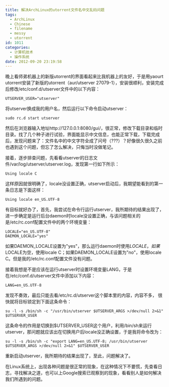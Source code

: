 ```yaml
---
title: 解决ArchLinux的utorrent文件名中文乱码问题
tags:
  - ArchLinux
  - Chinese
  - filename
  - messy
  - utorrent
id: 1011
categories:
  - 计算机技术
  - 操作系统
date: 2012-09-20 23:19:58
---
```


晚上看师弟机器上的新版utorrent的界面看起来比我机器上的友好，于是用yaourt utorrent安装了新版的utorrent（aur/utserver 27079-1），安装很顺利，安装完成后修改/etc/conf.d/utserver文件中的以下内容：

	UTSERVER_USER="utserver"

将utserver换成我的用户名，然后运行以下命令启动utserver：

	sudo rc.d start utserver

<!--more-->

然后在浏览器输入地址http://127.0.0.1:8080/gui/，很正常，修改下载目录和临时目录。找了几个种子进行试验，界面能显示中文信息，也能正常下载，下载完成后，发现问题来了：文件名中的中文字符全成了问号（???）？好像很久很久之前也遇到这个问题，但忘了怎么解决，只悔当时没做笔记。

接着，逐步排查问题，先看看utserver的日志文件/var/log/utserver/utserver.log，发现第一行如下所示：

	Using locale C

这样原因就很明确了，locale没设置正确，utserver启动后，我期望能看到的第一条日志是下面这样：

	Using locale en_US.UTF-8

有目标就好办了，首先，我尝试在命令行运行utserver，我所期待的结果出现了，进一步确定是运行后台daemon时locale没设置正确，与该问题相关的是/etc/rc.conf配置文件中的两个环境变量：

	LOCALE="en_US.UTF-8"
	DAEMON_LOCALE="yes"

如果DAEMON_LOCALE设置为"yes"，那么运行daemon时使用$LOCALE，如果$LOCALE为空，使用locale C；如果DAEMON_LOCALE设置为"no"，使用locale C。但是我的/etc/rc.conf配置文件没有问题。

接着我想是不是应该在运行utserver时设置环境变量LANG，于是在/etc/conf.d/utserver文件中添加以下内容：

	LANG=en_US.UTF-8

发现不奏效，最后只能去看/etc/rc.d/utserver这个脚本里的内容，内容不多， 很快就将目标锁定到下面这条命令：

	su -l -s /bin/sh -c "/usr/bin/utserver $UTSERVER_ARGS >/dev/null 2>&1" $UTSERVER_USER

这条命令的作用是切换到$UTSERVER_USER这个用户，利用/bin/sh来运行utserver，那问题就应该出在切换用户后locale没正确设置，于是我将命令改为：

 	su -l -s /bin/sh -c "export LANG=en_US.UTF-8; /usr/bin/utserver $UTSERVER_ARGS >/dev/null 2>&1" $UTSERVER_USER

重新启动utserver，我所期待的结果出现了，至此，问题解决了。

在Linux系统上，出现各种问题是很正常的现象，在这种情况下不要慌，先查看日志，寻找解决之道，也可以上Google搜索已观察到的现象，看看别人是如何解决我们所遇到的问题。
